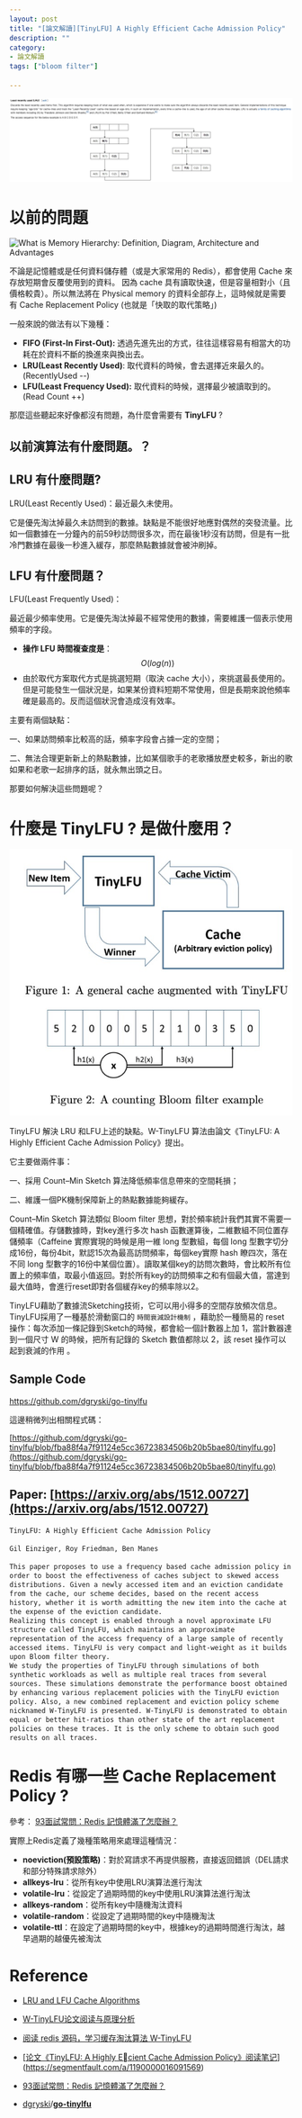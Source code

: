 ```yaml
---
layout: post
title: "[論文解讀][TinyLFU] A Highly Efficient Cache Admission Policy"
description: ""
category: 
- 論文解讀
tags: ["bloom filter"]

---
```


![image-20220504162659830](../images/2021/image-20220504162659830.png)

# 以前的問題 

![What is Memory Hierarchy: Definition, Diagram, Architecture and Advantages](https://www.elprocus.com/wp-content/uploads/Memory-Hierarchy.jpg)

不論是記憶體或是任何資料儲存體（或是大家常用的 Redis），都會使用 Cache 來存放短期會反覆使用到的資料。 因為 cache 具有讀取快速，但是容量相對小（且價格較貴）。所以無法將在 Physical memory 的資料全部存上，這時候就是需要有 Cache Replacement Policy (也就是「快取的取代策略」)

一般來說的做法有以下幾種：

- **FIFO (First-In First-Out):** 透過先進先出的方式，往往這樣容易有相當大的功耗在於資料不斷的換進來與換出去。
- **LRU(Least Recently Used)**: 取代資料的時候，會去選擇近來最久的。   (RecentlyUsed --)
- **LFU(Least Frequency Used):** 取代資料的時候，選擇最少被讀取到的。 (Read Count ++)

那麼這些聽起來好像都沒有問題，為什麼會需要有 **TinyLFU** ?

## 以前演算法有什麼問題。？

## LRU 有什麼問題? 
LRU(Least Recently Used)：最近最久未使用。

它是優先淘汰掉最久未訪問到的數據。缺點是不能很好地應對偶然的突發流量。比如一個數據在一分鐘內的前59秒訪問很多次，而在最後1秒沒有訪問，但是有一批冷門數據在最後一秒進入緩存，那麼熱點數據就會被沖刷掉。

## LFU 有什麼問題？

LFU(Least Frequently Used)：

最近最少頻率使用。它是優先淘汰掉最不經常使用的數據，需要維護一個表示使用頻率的字段。

- **操作 LFU 時間複查度是**： $$O(log(n))$$
- 由於取代方案取代方式是挑選短期（取決 cache 大小），來挑選最長使用的。 但是可能發生一個狀況是，如果某份資料短期不常使用，但是長期來說他頻率確是最高的。反而這個狀況會造成沒有效率。

主要有兩個缺點：

一、如果訪問頻率比較高的話，頻率字段會占據一定的空間；

二、無法合理更新新上的熱點數據，比如某個歌手的老歌播放歷史較多，新出的歌如果和老歌一起排序的話，就永無出頭之日。


那要如何解決這些問題呢？

# 什麼是 TinyLFU ? 是做什麼用？

![image-20220504173929676](../images/2021/image-20220504173929676.png)

TinyLFU 解決 LRU 和LFU上述的缺點。W-TinyLFU 算法由論文《TinyLFU: A Highly Efficient Cache Admission Policy》提出。

它主要做兩件事：

一、採用 Count–Min Sketch 算法降低頻率信息帶來的空間耗損；

二、維護一個PK機制保障新上的熱點數據能夠緩存。

Count–Min Sketch 算法類似 Bloom filter 思想，對於頻率統計我們其實不需要一個精確值。存儲數據時，對key進行多次 hash 函數運算後，二維數組不同位置存儲頻率（Caffeine 實際實現的時候是用一維 long 型數組，每個 long 型數字切分成16份，每份4bit，默認15次為最高訪問頻率，每個key實際 hash 瞭四次，落在不同 long 型數字的16份中某個位置）。讀取某個key的訪問次數時，會比較所有位置上的頻率值，取最小值返回。對於所有key的訪問頻率之和有個最大值，當達到最大值時，會進行reset即對各個緩存key的頻率除以2。

TinyLFU藉助了數據流Sketching技術，它可以用小得多的空間存放頻次信息。TinyLFU採用了一種基於滑動窗口的 `時間衰減設計機制` ，藉助於一種簡易的 reset 操作：每次添加一條記錄到Sketch的時候，都會給一個計數器上加 1，當計數器達到一個尺寸 W 的時候，把所有記錄的 Sketch 數值都除以 2，該 reset 操作可以起到衰減的作用 。




## Sample Code

https://github.com/dgryski/go-tinylfu

這邊稍微列出相關程式碼： 

[https://github.com/dgryski/go-tinylfu/blob/fba88f4a7f91124e5cc36723834506b20b5bae80/tinylfu.go](https://github.com/dgryski/go-tinylfu/blob/fba88f4a7f91124e5cc36723834506b20b5bae80/tinylfu.go)





## Paper: [https://arxiv.org/abs/1512.00727](https://arxiv.org/abs/1512.00727)

```
TinyLFU: A Highly Efficient Cache Admission Policy

Gil Einziger, Roy Friedman, Ben Manes

This paper proposes to use a frequency based cache admission policy in order to boost the effectiveness of caches subject to skewed access distributions. Given a newly accessed item and an eviction candidate from the cache, our scheme decides, based on the recent access history, whether it is worth admitting the new item into the cache at the expense of the eviction candidate.
Realizing this concept is enabled through a novel approximate LFU structure called TinyLFU, which maintains an approximate representation of the access frequency of a large sample of recently accessed items. TinyLFU is very compact and light-weight as it builds upon Bloom filter theory.
We study the properties of TinyLFU through simulations of both synthetic workloads as well as multiple real traces from several sources. These simulations demonstrate the performance boost obtained by enhancing various replacement policies with the TinyLFU eviction policy. Also, a new combined replacement and eviction policy scheme nicknamed W-TinyLFU is presented. W-TinyLFU is demonstrated to obtain equal or better hit-ratios than other state of the art replacement policies on these traces. It is the only scheme to obtain such good results on all traces.
```



# Redis 有哪一些 Cache Replacement Policy ?

參考： [93面試常問：Redis 記憶體滿了怎麼辦？](https://iter01.com/557774.html)

實際上Redis定義了幾種策略用來處理這種情況：

- **noeviction(預設策略)**：對於寫請求不再提供服務，直接返回錯誤（DEL請求和部分特殊請求除外）
- **allkeys-lru**：從所有key中使用LRU演算法進行淘汰
- **volatile-lru**：從設定了過期時間的key中使用LRU演算法進行淘汰
- **allkeys-random**：從所有key中隨機淘汰資料
- **volatile-random**：從設定了過期時間的key中隨機淘汰
- **volatile-ttl**：在設定了過期時間的key中，根據key的過期時間進行淘汰，越早過期的越優先被淘汰


# Reference

- [LRU and LFU Cache Algorithms](https://xuri.me/2016/08/13/lru-and-lfu-cache-algorithms.html)

- [W-TinyLFU论文阅读与原理分析​](https://www.modb.pro/db/218970)

- [阅读 redis 源码，学习缓存淘汰算法 W-TinyLFU](https://mytechshares.com/2021/11/07/redis-known-lru-wtinylfu/)

- [[论文《TinyLFU: A Highly Ecient Cache Admission Policy》阅读笔记](https://segmentfault.com/a/1190000016091569)](https://segmentfault.com/a/1190000016091569)

-  [93面試常問：Redis 記憶體滿了怎麼辦？](https://iter01.com/557774.html)

- [dgryski](https://github.com/dgryski)/**[go-tinylfu](https://github.com/dgryski/go-tinylfu)**
